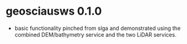 
# geosciausws 0.1.0

  * basic functionality pinched from slga and demonstrated using the combined DEM/bathymetry service and the two LiDAR services.
